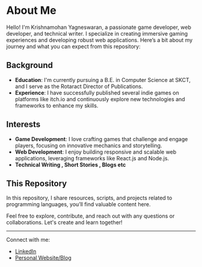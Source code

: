 # About Me

Hello! I'm Krishnamohan Yagneswaran, a passionate game developer, web developer, and technical writer. I specialize in creating immersive gaming experiences and developing robust web applications. Here’s a bit about my journey and what you can expect from this repository:

## Background

- **Education**: I'm currently pursuing a B.E. in Computer Science at SKCT, and I serve as the Rotaract Director of Publications.
- **Experience**: I have successfully published several indie games on platforms like itch.io and continuously explore new technologies and frameworks to enhance my skills.

## Interests

- **Game Development**: I love crafting games that challenge and engage players, focusing on innovative mechanics and storytelling.
- **Web Development**: I enjoy building responsive and scalable web applications, leveraging frameworks like React.js and Node.js.
- **Technical Writing , Short Stories , Blogs etc**

## This Repository

In this repository, I share resources, scripts, and projects related to programming languages, you’ll find valuable content here.

Feel free to explore, contribute, and reach out with any questions or collaborations. Let's create and learn together!

---

Connect with me:
- [LinkedIn](https://www.linkedin.com/in/krishnamohan-yagneswaran-546b4323a/)
- [Personal Website/Blog](https://www.gadgetinsiderz.com/)
